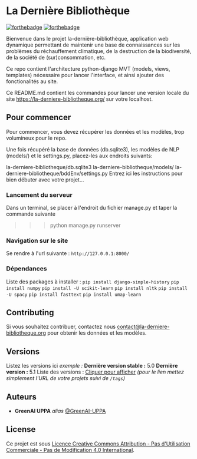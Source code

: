 # La Dernière Bibliothèque


[![forthebadge](http://forthebadge.com/images/badges/built-with-love.svg)](http://forthebadge.com)  [![forthebadge](http://forthebadge.com/images/badges/powered-by-electricity.svg)](http://forthebadge.com)


Bienvenue dans le projet la-dernière-bibliothèque, application web dynamique permettant de maintenir une base de connaissances sur les problèmes du réchauffement climatique, de la destruction de la biodiversité, de la société de (sur)consommation, etc.

Ce repo contient l'architecture python-django MVT (models, views, templates) nécessaire pour lancer l'interface, et ainsi ajouter des fonctionalités au site.

Ce README.md contient les commandes pour lancer une version locale du site https://la-derniere-bibliotheque.org/ sur votre localhost.

## Pour commencer

Pour commencer, vous devez récupérer les données et les modèles, trop volumineux pour le repo. 

Une fois récupéré la base de données (db.sqlite3), les modèles de NLP (models/) et le settings.py, placez-les aux endroits suivants:

la-derniere-bibliotheque/db.sqlite3
la-derniere-bibliotheque/models/
la-derniere-bibliotheque/bddEnv/settings.py
Entrez ici les instructions pour bien débuter avec votre projet...

### Lancement du serveur

Dans un terminal, se placer à l'endroit du fichier manage.py et taper la commande suivante 

>>> python manage.py runserver

### Navigation sur le site 
Se rendre à l'url suivante : `http://127.0.0.1:8000/`

### Dépendances

Liste des packages à installer :
`pip install django-simple-history`
`pip install numpy`
`pip install -U scikit-learn`
`pip install nltk`
`pip install -U spacy`
`pip install fasttext`
`pip install umap-learn`

## Contributing

Si vous souhaitez contribuer, contactez nous contact@la-derniere-bibliotheque.org pour obtenir les données et les modèles.

## Versions
Listez les versions ici 
_exemple :_
**Dernière version stable :** 5.0
**Dernière version :** 5.1
Liste des versions : [Cliquer pour afficher](https://github.com/your/project-name/tags)
_(pour le lien mettez simplement l'URL de votre projets suivi de ``/tags``)_

## Auteurs
* **GreenAI UPPA** _alias_ [@GreenAI-UPPA](https://github.com/GreenAI-Uppa/)


## License

Ce projet est sous [Licence Creative Commons Attribution - Pas d'Utilisation Commerciale - Pas de Modification 4.0 International](http://creativecommons.org/licenses/by-nc-nd/4.0/).

